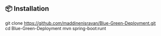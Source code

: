 ## 📦 Installation

git clone https://github.com/maddinenisravan/Blue-Green-Deployment.git
cd Blue-Green-Deployment
mvn spring-boot:runt
